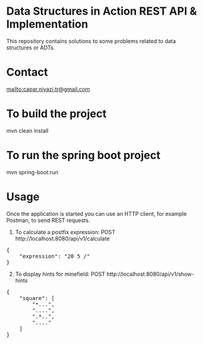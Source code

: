 # Data Structures in Action REST API & Implementation
This repository contains solutions to some problems related to data structures or ADTs.
# Contact
<mailto:capar.niyazi.tr@gmail.com>
# To build the project
mvn clean install

# To run the spring boot project
mvn spring-boot:run

# Usage
Once the application is started you can use an HTTP client, for example Postman, to send
REST requests.

1. To calculate a postfix expression:
   POST http://localhost:8080/api/v1/calculate
<p/>
<pre>
{
    "expression": "20 5 /"
}
</pre>

2. To display hints for minefield:
   POST http://localhost:8080/api/v1/show-hints
<p/>
<pre>
{
    "square": [
        "*...",
        "....",
        ".*..",
        "...."
    ]
}
</pre>
